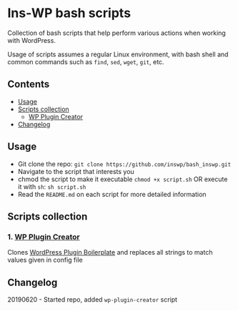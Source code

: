# Ins-WP bash scripts

Collection of bash scripts that help perform various actions when working with WordPress.

Usage of scripts assumes a regular Linux environment, with bash shell and common commands such as `find`, `sed`, `wget`, `git`, etc.

## Contents

+ [Usage](#usage)
+ [Scripts collection](#scripts-collection)
  - [WP Plugin Creator](#1-wp-plugin-creator)
+ [Changelog](#changelog)

## Usage

- Git clone the repo: `git clone https://github.com/inswp/bash_inswp.git`
- Navigate to the script that interests you
- chmod the script to make it executable `chmod +x script.sh` OR execute it with `sh`: `sh script.sh`
- Read the `README.md` on each script for more detailed information

## Scripts collection

### 1. [WP Plugin Creator](https://github.com/inswp/bash_inswp/tree/master/wp_plugin_creator)

Clones [WordPress Plugin Boilerplate](https://github.com/DevinVinson/WordPress-Plugin-Boilerplate) and replaces all strings to match values given in config file

## Changelog

20190620 - Started repo, added `wp-plugin-creator` script
